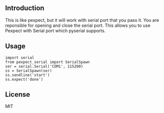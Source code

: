 Introduction
------------

This is like pexpect, but it will work with serial port that you
pass it. You are reponsible for opening and close the serial port.
This allows you to use Pexpect with Serial port which pyserial supports.

Usage
-----

    import serial
    from pexpect_serial import SerialSpawn
    ser = serial.Serial('COM1', 115200)
    ss = SerialSpawn(ser)
    ss.sendline('start')
    ss.expect('done')

License
-------
MIT
